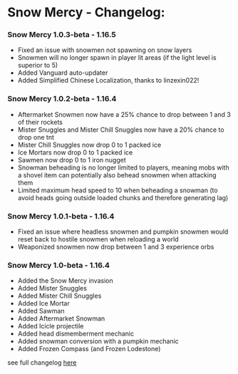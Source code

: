 # Snow Mercy - Changelog:

### Snow Mercy 1.0.3-beta - 1.16.5
- Fixed an issue with snowmen not spawning on snow layers
- Snowmen will no longer spawn in player lit areas (if the light level is superior to 5)
- Added Vanguard auto-updater
- Added Simplified Chinese Localization, thanks to linzexin022!

### Snow Mercy 1.0.2-beta - 1.16.4
- Aftermarket Snowmen now have a 25% chance to drop between 1 and 3 of their rockets
- Mister Snuggles and Mister Chill Snuggles now have a 20% chance to drop one tnt
- Mister Chill Snuggles now drop 0 to 1 packed ice
- Ice Mortars now drop 0 to 1 packed ice
- Sawmen now drop 0 to 1 iron nugget
- Snowman beheading is no longer limited to players, meaning mobs with a shovel item can potentially also behead snowmen when attacking them
- Limited maximum head speed to 10 when beheading a snowman (to avoid heads going outside loaded chunks and therefore generating lag)

### Snow Mercy 1.0.1-beta - 1.16.4
- Fixed an issue where headless snowmen and pumpkin snowmen would reset back to hostile snowmen when reloading a world
- Weaponized snowmen now drop between 1 and 3 experience orbs

### Snow Mercy 1.0-beta - 1.16.4
- Added the Snow Mercy invasion
- Added Mister Snuggles
- Added Mister Chill Snuggles
- Added Ice Mortar
- Added Sawman
- Added Aftermarket Snowman
- Added Icicle projectile
- Added head dismemberment mechanic
- Added snowman conversion with a pumpkin mechanic
- Added Frozen Compass (and Frozen Lodestone)


 see full changelog [here](https://github.com/Ladysnake/Snow-Mercy/blob/main/CHANGELOG.md "Changelog")